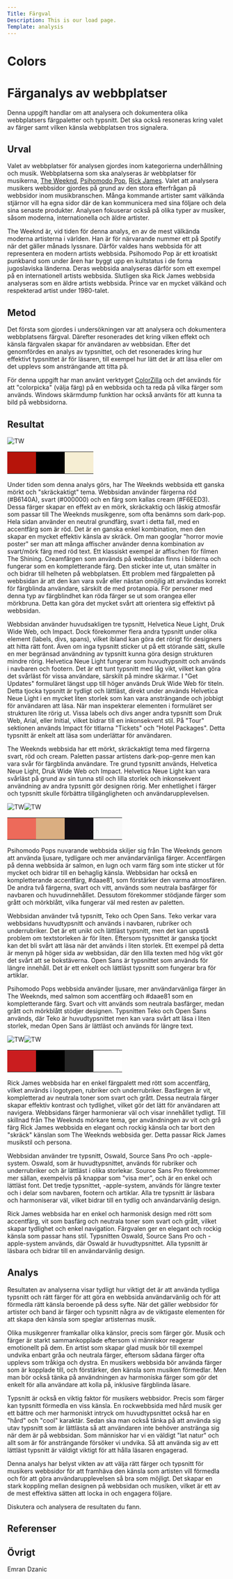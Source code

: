 ```yaml
---
Title: Färgval
Description: This is our load page.
Template: analysis
---
```


# Colors

Färganalys av webbplatser
=======================

Denna uppgift handlar om att analysera och dokumentera olika webbplatsers färgpaletter och typsnitt. 
Det ska också resoneras kring valet av färger samt vilken känsla webbplatsen tros signalera.

Urval
-----------------------

Valet av webbplatser för analysen gjordes inom kategorierna underhållning och musik. Webbplatserna som ska analyseras är webbplatser för musikerna, [The Weeknd][], [Psihomodo Pop][], [Rick James][]. Valet att analysera musikers webbsidor gjordes på grund av den stora efterfrågan på webbsidor inom musikbranschen. Många kommande artister samt välkända stjärnor vill ha egna sidor där de kan kommunicera med sina följare och dela sina senaste produkter. Analysen fokuserar också på olika typer av musiker, såsom moderna, internationella och äldre artister.

The Weeknd är, vid tiden för denna analys, en av de mest välkända moderna artisterna i världen. Han är för närvarande nummer ett på Spotify när det gäller månads lyssnare. Därför valdes hans webbsida för att representera en modern artists webbsida. Psihomodo Pop är ett kroatiskt punkband som under åren har byggt upp en kultstatus i de forna jugoslaviska länderna. Deras webbsida analyseras därför som ett exempel på en internationell artists webbsida. Slutligen ska Rick James webbsida analyseras som en äldre artists webbsida. Prince var en mycket välkänd och respekterad artist under 1980-talet.

Metod
-----------------------

Det första som gjordes i undersökningen var att analysera och dokumentera webbplatsens färgval. Därefter resonerades det kring vilken effekt och känsla färgvalen skapar för användaren av webbsidan. Efter det genomfördes en analys av typsnittet, och det resonerades kring hur effektivt typsnittet är för läsaren, till exempel hur lätt det är att läsa eller om det upplevs som ansträngande att titta på.


För denna uppgift har man använt verktyget [ColorZilla][] och det används för att "colorpicka" (välja färg) på en webbsida och ta reda på vilka färger som används. Windows skärmdump funktion har också använts för att kunna ta bild på webbsidorna.

Resultat
-----------------------

<table class="reporttable">
    <tr>
        <img class="reportimage" src="../assets/img/TheWeekndSite.png" alt="TW" />
    </tr>
    <tr>
    <td style="height: 50px; width: 50px; background-color: #B6140A">
    <td style="height: 50px; width: 50px; background-color: #000000">
    <td style="height: 50px; width: 50px; background-color: #F6EED3">
    </tr>
</table>

Under tiden som denna analys görs, har The Weeknds webbsida ett ganska mörkt och "skräckaktigt" tema. Webbsidan använder färgerna röd (#B6140A), svart (#000000) och en färg som kallas cream (#F6EED3). Dessa färger skapar en effekt av en mörk, skräckaktig och läskig atmosfär som passar till The Weeknds musikgenre, som ofta benämns som dark-pop. Hela sidan använder en neutral grundfärg, svart i detta fall, med en accentfärg som är röd. Det är en ganska enkel kombination, men den skapar en mycket effektiv känsla av skräck. Om man googlar "horror movie poster" ser man att många affischer använder denna kombination av svart/mörk färg med röd text. Ett klassiskt exempel är affischen för filmen The Shining. Creamfärgen som används på webbsidan finns i bilderna och fungerar som en kompletterande färg. Den sticker inte ut, utan smälter in och bidrar till helheten på webbplatsen. Ett problem med färgpaletten på webbsidan är att den kan vara svår eller nästan omöjlig att användas korrekt för färgblinda användare, särskilt de med protanopia. För personer med denna typ av färgblindhet kan röda färger se ut som orangea eller mörkbruna. Detta kan göra det mycket svårt att orientera sig effektivt på webbsidan.

Webbsidan använder huvudsakligen tre typsnitt, Helvetica Neue Light, Druk Wide Web, och Impact. Dock förekommer flera andra typsnitt under olika element (labels, divs, spans), vilket ibland kan göra det rörigt för designers att hitta rätt font. Även om inga typsnitt sticker ut på ett störande sätt, skulle en mer begränsad användning av typsnitt kunna göra design strukturen mindre rörig. Helvetica Neue Light fungerar som huvudtypsnitt och används i navbaren och footern. Det är ett tunt typsnitt med låg vikt, vilket kan göra det svårläst för vissa användare, särskilt på mindre skärmar. I "Get Updates" formuläret längst upp till höger används Druk Wide Web för titeln. Detta tjocka typsnitt är tydligt och lättläst, direkt under används Helvetica Neue Light i en mycket liten storlek som kan vara ansträngande och jobbigt för användaren att läsa. När man inspekterar elementen i formuläret ser strukturen lite rörig ut. Vissa labels och divs anger andra typsnitt som Druk Web, Arial, eller Initial, vilket bidrar till en inkonsekvent stil. På "Tour" sektionen används Impact för titlarna "Tickets" och "Hotel Packages". Detta typsnitt är enkelt att läsa som underlättar för användaren.

The Weeknds webbsida har ett mörkt, skräckaktigt tema med färgerna svart, röd och cream. Paletten passar artistens dark-pop-genre men kan vara svår för färgblinda användare. Tre grund typsnitt används, Helvetica Neue Light, Druk Wide Web och Impact. Helvetica Neue Light kan vara svårläst på grund av sin tunna stil och lilla storlek och inkonsekvent användning av andra typsnitt gör designen rörig. Mer enhetlighet i färger och typsnitt skulle förbättra tillgängligheten och användarupplevelsen.

<table class="reporttable">
    <tr>
        <img class="reportimage" src="../assets/img/PsihomodoPop.png" alt="TW" />
        <img class="reportimage" src="../assets/img/PsihomodoPopUt.png" alt="TW" />
    </tr>
    <tr>
    <td style="height: 50px; width: 50px; background-color: #ED6A5A">
    <td style="height: 50px; width: 50px; background-color: #daae81">
    <td style="height: 50px; width: 50px; background-color: #120D14">
    <td style="height: 50px; width: 50px; background-color: #F9F9F9">
    </tr>
</table>

Psihomodo Pops nuvarande webbsida skiljer sig från The Weeknds genom att använda ljusare, tydligare och mer användarvänliga färger. Accentfärgen på denna webbsida är salmon, en lugn och varm färg som inte sticker ut för mycket och bidrar till en behaglig känsla. Webbsidan har också en kompletterande accentfärg, #daae81, som förstärker den varma atmosfären. De andra två färgerna, svart och vitt, används som neutrala basfärger för navbaren och huvudinnehållet. Dessutom förekommer stödjande färger som grått och mörkblått, vilka fungerar väl med resten av paletten.

Webbsidan använder två typsnitt, Teko och Open Sans. Teko verkar vara webbsidans huvudtypsnitt och används i navbaren, rubriker och underrubriker. Det är ett unikt och lättläst typsnitt, men det kan uppstå problem om textstorleken är för liten. Eftersom typsnittet är ganska tjockt kan det bli svårt att läsa när det används i liten storlek. Ett exempel på detta är menyn på höger sida av webbsidan, där den lilla texten med hög vikt gör det svårt att se bokstäverna. Open Sans är typsnittet som används för längre innehåll. Det är ett enkelt och lättläst typsnitt som fungerar bra för artiklar.

Psihomodo Pops webbsida använder ljusare, mer användarvänliga färger än The Weeknds, med salmon som accentfärg och #daae81 som en kompletterande färg. Svart och vitt används som neutrala basfärger, medan grått och mörkblått stödjer designen. Typsnitten Teko och Open Sans används, där Teko är huvudtypsnittet men kan vara svårt att läsa i liten storlek, medan Open Sans är lättläst och används för längre text.

<table class="reporttable">
    <tr>
        <img class="reportimage" src="../assets/img/RickJames.png" alt="TW" />
        <img class="reportimage" src="../assets/img/RickJamesT.png" alt="TW" />
    </tr>
    <tr>
    <td style="height: 50px; width: 50px; background-color: #CA1D1F">
    <td style="height: 50px; width: 50px; background-color: #000000">
    <td style="height: 50px; width: 50px; background-color: #262626">
    <td style="height: 50px; width: 50px; background-color: #FFFFFF">
    </tr>
</table>

Rick James webbsida har en enkel färgpalett med rött som accentfärg, vilket används i logotypen, rubriker och underrubriker. Basfärgen är vit, kompletterad av neutrala toner som svart och grått. Dessa neutrala färger skapar effektiv kontrast och tydlighet, vilket gör det lätt för användaren att navigera. Webbsidans färger harmonierar väl och visar innehållet tydligt. Till skillnad från The Weeknds mörkare tema, ger användningen av vit och grå färg Rick James webbsida en elegant och rockig känsla och tar bort den "skräck" känslan som The Weeknds webbsida ger. Detta passar Rick James musikstil och persona.

Webbsidan använder tre typsnitt, Oswald, Source Sans Pro och -apple-system. Oswald, som är huvudtypsnittet, används för rubriker och underrubriker och är lättläst i olika storlekar. Source Sans Pro förekommer mer sällan, exempelvis på knappar som "visa mer", och är en enkel och lättläst font. Det tredje typsnittet, -apple-system, används för längre texter och i delar som navbaren, footern och artiklar. Alla tre typsnitt är läsbara och harmoniserar väl, vilket bidrar till en tydlig och användarvänlig design.

Rick James webbsida har en enkel och harmonisk design med rött som accentfärg, vit som basfärg och neutrala toner som svart och grått, vilket skapar tydlighet och enkel navigation. Färgvalen ger en elegant och rockig känsla som passar hans stil. Typsnitten Oswald, Source Sans Pro och -apple-system används, där Oswald är huvudtypsnittet. Alla typsnitt är läsbara och bidrar till en användarvänlig design.

Analys
-----------------------

Resultaten av analyserna visar tydligt hur viktigt det är att använda tydliga typsnitt och rätt färger för att göra en webbsida användarvänlig och för att förmedla rätt känsla beroende på dess syfte. När det gäller webbsidor för artister och band är färger och typsnitt några av de viktigaste elementen för att skapa den känsla som speglar artisternas musik.

Olika musikgenrer framkallar olika känslor, precis som färger gör. Musik och färger är starkt sammankopplade eftersom vi människor reagerar emotionellt på dem. En artist som skapar glad musik bör till exempel undvika enbart gråa och neutrala färger, eftersom sådana färger ofta upplevs som tråkiga och dystra. En musikers webbsida bör använda färger som är kopplade till, och förstärker, den känsla som musiken förmedlar. Men man bör också tänka på användningen av harmoniska färger som gör det enkelt för alla användare att kolla på, inklusive färgblinda läsare.

Typsnitt är också en viktig faktor för musikers webbsidor. Precis som färger kan typsnitt förmedla en viss känsla. En rockwebbsida med hård musik ger ett bättre och mer harmoniskt intryck om huvudtypsnittet också har en "hård" och "cool" karaktär. Sedan ska man också tänka på att använda sig utav typsnitt som är lättlästa så att användaren inte behöver anstränga sig när dem är på webbsidan. Som människor har vi en väldigt "lat natur" och allt som är för ansträngande försöker vi undvika. Så att använda sig av ett lättläst typsnitt är väldigt viktigt för att hålla läsaren engagerad.

Denna analys har belyst vikten av att välja rätt färger och typsnitt för musikers webbsidor för att framhäva den känsla som artisten vill förmedla och för att göra användarupplevelsen så bra som möjligt. Det skapar en stark koppling mellan designen på webbsidan och musiken, vilket är ett av de mest effektiva sätten att locka in och engagera följare. 

Diskutera och analysera de resultaten du fann.

Referenser
-----------------------


Övrigt
-----------------------

Emran Dzanic

[Psihomodo Pop]: https://www.psihomodopop.hr/
[The Weeknd]: https://www.theweeknd.com/
[Rick James]: https://rickjames.com/
[ColorZilla]: https://www.colorzilla.com/
[OBS Studio]: https://obsproject.com/
